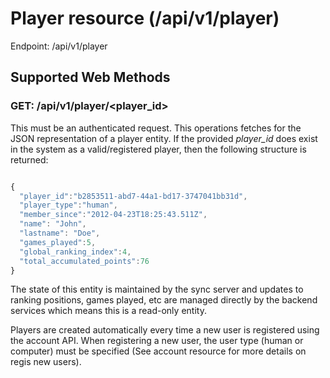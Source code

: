 # Player resource (/api/v1/player)

Endpoint: /api/v1/player

## Supported Web Methods

### GET: /api/v1/player/<player_id>

This must be an authenticated request. This operations fetches for the JSON representation of
a player entity. If the provided *player_id* does exist in the system as a valid/registered
player, then the following structure is returned:

```javascript

{
  "player_id":"b2853511-abd7-44a1-bd17-3747041bb31d",
  "player_type":"human",
  "member_since":"2012-04-23T18:25:43.511Z",
  "name": "John",
  "lastname": "Doe",
  "games_played":5,
  "global_ranking_index":4,
  "total_accumulated_points":76
}

```

The state of this entity is maintained by the sync server and updates to ranking positions,
games played, etc are managed directly by the backend services which means this is a 
read-only entity. 


Players are created automatically every time a new user is registered using the account API. 
When registering a new user, the user type (human or computer) must be specified (See account
resource for more details on regis new users). 